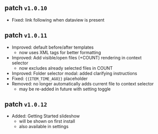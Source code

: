 ## patch `v1.0.10`

- Fixed: link following when dataview is present

## patch `v1.0.11`

- Improved: default before/after templates
  - now uses XML tags for better formatting
- Improved: Add visible/open files (+COUNT) rendering in context selector
  - now excludes already selected files in COUNT
- Improved: Folder selector modal: added clarifying instructions
- Fixed: `{{ITEM_TIME_AGO}}` placeholder
- Removed: no longer automatically adds current file to context selector
  - may be re-added in future with setting toggle

## patch `v1.0.12`

- Added: Getting Started slideshow
  - will be shown on first install
  - also available in settings